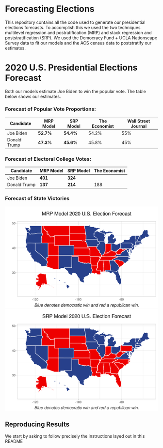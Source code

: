 # Forecasting Elections

This repository contains all the code used to generate our
presidential elections forecasts. To accomplish this we used the
two techniques multilevel regression and postratification (MRP)
and stack regression and poststratification (SRP). We used
the Democracy Fund + UCLA Nationscape Survey data to fit our models
and the ACS census data to poststratify our estimates. 

# 2020 U.S. Presidential Elections Forecast
Both our models estimate Joe Biden to win the popular vote. The table below shows our estimates.

### Forecast of Popular Vote Proportions:

| Candidate | **MRP Model** | **SRP Model** | The Economist | Wall Street Journal |
|-----------|---------------|---------------|---------------|---------------------|
| Joe Biden | **52.7%** | **54.4%** | 54.2% | 55% |
| Donald Trump | **47.3%** | **45.6%** | 45.8% | 45% |

### Forecast of Electoral College Votes:

| Candidate | **MRP Model** | **SRP Model** | The Economist | 
|-----------|---------------|---------------|---------------|
| Joe Biden | **401** | **324** |  | 350 |
| Donald Trump | **137** | **214** | 188 | 


### Forecast of State Victories
![MRP State Forecast](./util/MRP_state_forecast.png)
![SRP State Forecast](./util/SRP_State_Forecast.png)


## Reproducing Results
We start by asking to follow precisely the instructions layed out in this README

